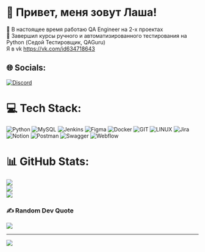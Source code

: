 # 💫 Привет, меня зовут Лаша!
🔭 В настоящее время работаю QA Engineer на 2-х проектах <br>🌱 Завершил курсы ручного и автоматизированного тестирования на Python  (Седой Тестировщик, QAGuru)<br> Я в vk https://vk.com/id634718643


## 🌐 Socials:
[![Discord](https://img.shields.io/badge/Discord-%237289DA.svg?logo=discord&logoColor=white)](https://discord.gg/lashaqa) 

# 💻 Tech Stack:
![Python](https://img.shields.io/badge/python-3670A0?style=for-the-badge&logo=python&logoColor=ffdd54) ![MySQL](https://img.shields.io/badge/mysql-%2300000f.svg?style=for-the-badge&logo=mysql&logoColor=white) ![Jenkins](https://img.shields.io/badge/jenkins-%232C5263.svg?style=for-the-badge&logo=jenkins&logoColor=white) ![Figma](https://img.shields.io/badge/figma-%23F24E1E.svg?style=for-the-badge&logo=figma&logoColor=white) ![Docker](https://img.shields.io/badge/docker-%230db7ed.svg?style=for-the-badge&logo=docker&logoColor=white) ![GIT](https://img.shields.io/badge/Git-fc6d26?style=for-the-badge&logo=git&logoColor=white) ![LINUX](https://img.shields.io/badge/Linux-FCC624?style=for-the-badge&logo=linux&logoColor=black) ![Jira](https://img.shields.io/badge/jira-%230A0FFF.svg?style=for-the-badge&logo=jira&logoColor=white) ![Notion](https://img.shields.io/badge/Notion-%23000000.svg?style=for-the-badge&logo=notion&logoColor=white) ![Postman](https://img.shields.io/badge/Postman-FF6C37?style=for-the-badge&logo=postman&logoColor=white) ![Swagger](https://img.shields.io/badge/-Swagger-%23Clojure?style=for-the-badge&logo=swagger&logoColor=white) ![Webflow](https://img.shields.io/badge/Webflow-4353FF?style=for-the-badge&logo=webflow&logoColor=white)
# 📊 GitHub Stats:
![](https://github-readme-stats.vercel.app/api?username=LashaQA&theme=omni&hide_border=true&include_all_commits=false&count_private=true)<br/>
![](https://github-readme-streak-stats.herokuapp.com/?user=LashaQA&theme=omni&hide_border=true)<br/>
![](https://github-readme-stats.vercel.app/api/top-langs/?username=LashaQA&theme=omni&hide_border=true&include_all_commits=false&count_private=true&layout=compact)

### ✍️ Random Dev Quote
![](https://quotes-github-readme.vercel.app/api?type=horizontal&theme=radical)

---
[![](https://visitcount.itsvg.in/api?id=LashaQA&icon=0&color=0)](https://visitcount.itsvg.in)

<!-- Proudly created with GPRM ( https://gprm.itsvg.in ) -->
